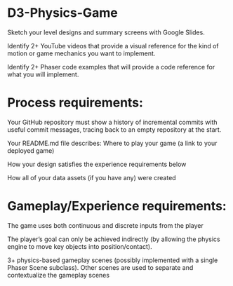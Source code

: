 # D3-Physics-Game

Sketch your level designs and summary screens with Google Slides.

Identify 2+ YouTube videos that provide a visual reference for the kind of motion or game 
mechanics you want to implement.

Identify 2+ Phaser code examples that will provide a code reference for what you will implement.

# Process requirements:

Your GitHub repository must show a history of incremental commits with useful commit messages, tracing back to an empty repository at the start.

Your README.md file describes:
Where to play your game (a link to your deployed game)

How your design satisfies the experience requirements below

How all of your data assets (if you have any) were created

# Gameplay/Experience requirements:

The game uses both continuous and discrete inputs from the player

The player’s goal can only be achieved indirectly (by allowing the physics engine to move key objects into position/contact).

3+ physics-based gameplay scenes (possibly implemented with a single Phaser Scene subclass).
Other scenes are used to separate and contextualize the gameplay scenes

